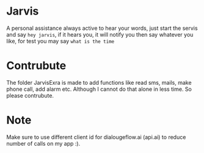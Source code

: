 # Jarvis
A personal assistance always active to hear your words, just start the servis and say
`hey jarvis`, if it hears you, it will notify you then say whatever you like, for test you may say `what is the time`
# Contrubute
The folder JarvisExra is made to add functions like read sms, mails, make phone call, add alarm etc. Although I cannot do that alone in less time. So please contrubute.
# Note
Make sure to use different client id for dialougeflow.ai (api.ai) to reduce number of calls on my app :).
